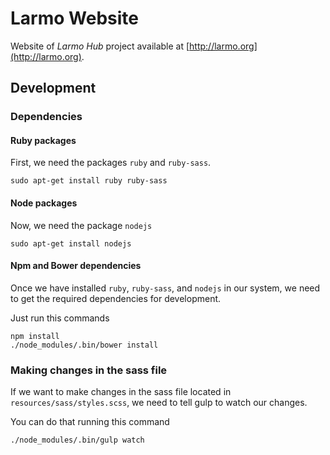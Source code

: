 # Larmo Website

Website of *Larmo Hub* project available at [http://larmo.org](http://larmo.org).

## Development

### Dependencies

#### Ruby packages
First, we need the packages `ruby` and `ruby-sass`.

```
sudo apt-get install ruby ruby-sass
```

#### Node packages
Now, we need the package `nodejs`

```
sudo apt-get install nodejs
```

#### Npm and Bower dependencies
Once we have installed `ruby`, `ruby-sass`, and `nodejs` in our system, we need to get the required dependencies for development.

Just run this commands

```
npm install
./node_modules/.bin/bower install
```

### Making changes in the sass file
If we want to make changes in the sass file located in `resources/sass/styles.scss`, we need to tell gulp to watch our changes.

You can do that running this command

```
./node_modules/.bin/gulp watch
```
